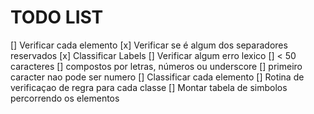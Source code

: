 # TODO LIST

[] Verificar cada elemento
    [x] Verificar se é algum dos separadores reservados
    [x] Classificar Labels
    [] Verificar algum erro lexico
        [] < 50 caracteres
        [] compostos por letras, números ou underscore
        [] primeiro caracter nao pode ser numero
[] Classificar cada elemento
[] Rotina de verificaçao de regra para cada classe
[] Montar tabela de simbolos percorrendo os elementos
